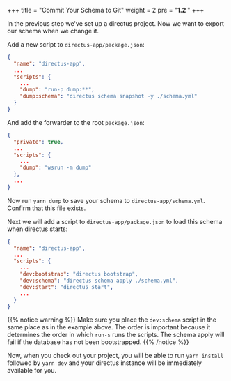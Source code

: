 +++
title = "Commit Your Schema to Git"
weight = 2
pre = "<b>1.2 </b>"
+++

In the previous step we've set up a directus project.
Now we want to export our schema when we change it.

Add a new script to `directus-app/package.json`:

```json
{
  "name": "directus-app",
  ...
  "scripts": {
    ...
    "dump": "run-p dump:**",
    "dump:schema": "directus schema snapshot -y ./schema.yml"
  }
}

```

And add the forwarder to the root `package.json`:

```json
{
  "private": true,
  ...
  "scripts": {
    ...
    "dump": "wsrun -m dump"
  },
  ...
}
```

Now run `yarn dump` to save your schema to `directus-app/schema.yml`.
Confirm that this file exists.

Next we will add a script to `directus-app/package.json` to load this schema when directus starts:

```json
{
  "name": "directus-app",
  ...
  "scripts": {
    ...
    "dev:bootstrap": "directus bootstrap",
    "dev:schema": "directus schema apply ./schema.yml",
    "dev:start": "directus start",
    ...
  }
}

```


{{% notice warning %}}
Make sure you place the `dev:schema` script in the same place as in the example above.
The order is important because it determines the order in which `run-s` runs the scripts.
The schema apply will fail if the database has not been bootstrapped.
{{% /notice %}}


Now, when you check out your project, you will be able to run `yarn install` followed by `yarn dev` and your
directus instance will be immediately available for you.
